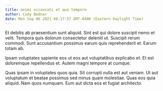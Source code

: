 ```yaml
---
title: animi occaecati et quo tempore
author: Cody Bednar
date: Mon Sep 06 2021 08:17:57 GMT-0400 (Eastern Daylight Time)
---
```

Et debitis ab praesentium sunt aliquid. Sint est qui dolore suscipit nemo et velit. Tempora quis dolorum consectetur deleniti ut. Suscipit rerum commodi. Sunt accusantium possimus earum quis reprehenderit et. Earum totam ab.

 Ipsam voluptates sapiente eos ut eos aut voluptatibus explicabo et. Et est doloremque repellendus et. Autem magni tempore at cumque.

 Quas ipsam in voluptates quos quia. Sit corrupti nulla est aut veniam. Ut aut voluptatum et beatae possimus sed minus quam molestiae. Quas eos quia aliquid. Nam quos numquam. Eum aut dicta eos et fugiat architecto.